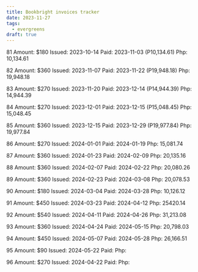 ```yaml
---
title: Bookbright invoices tracker
date: 2023-11-27
tags:
  - evergreens
draft: true
---
```

81
Amount: $180
Issued: 2023-10-14
Paid: 2023-11-03 (P10,134.61)
Php: 10,134.61

82
Amount: $360
Issued: 2023-11-07
Paid: 2023-11-22 (P19,948.18)
Php: 19,948.18

83
Amount: $270
Issued: 2023-11-20
Paid: 2023-12-14 (P14,944.39)
Php: 14,944.39

84
Amount: $270
Issued: 2023-12-01
Paid: 2023-12-15 (P15,048.45)
Php: 15,048.45

85
Amount: $360
Issued: 2023-12-15
Paid: 2023-12-29 (P19,977.84)
Php: 19,977.84

86
Amount: $270
Issued: 2024-01-01
Paid: 2024-01-19
Php: 15,081.74

87
Amount: $360
Issued: 2024-01-23
Paid: 2024-02-09
Php: 20,135.16

88
Amount: $360
Issued: 2024-02-07
Paid: 2024-02-22
Php: 20,080.26

89
Amount: $360
Issued: 2024-02-23
Paid: 2024-03-08
Php: 20,078.53

90
Amount: $180
Issued: 2024-03-04
Paid: 2024-03-28
Php: 10,126.12

91
Amount: $450
Issued: 2024-03-23
Paid: 2024-04-12
Php: 25420.14

92
Amount: $540
Issued: 2024-04-11
Paid: 2024-04-26
Php: 31,213.08

93
Amount: $360
Issued: 2024-04-24
Paid: 2024-05-15
Php: 20,798.03

94
Amount: $450
Issued: 2024-05-07
Paid: 2024-05-28
Php: 26,166.51

95
Amount: $90
Issued: 2024-05-22
Paid: 
Php: 

96
Amount: $270
Issued: 2024-04-22
Paid: 
Php: 